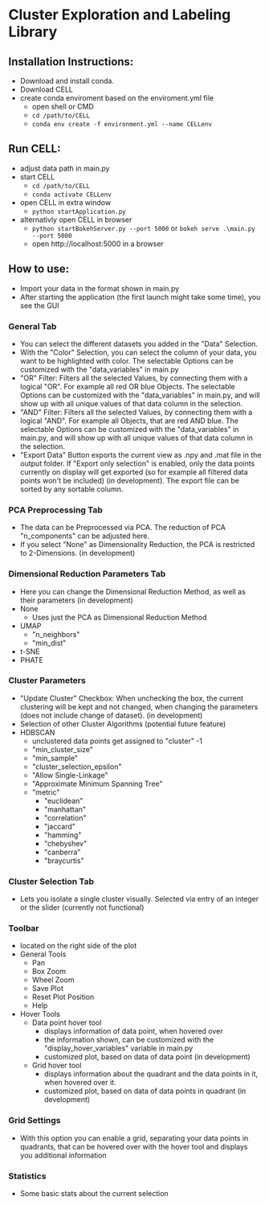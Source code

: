 # Cluster Exploration and Labeling Library

## Installation Instructions:
- Download and install conda.
- Download CELL
- create conda enviroment based on the enviroment.yml file
	- open shell or CMD
	- `cd /path/to/CELL`
	- `conda env create -f environment.yml --name CELLenv`
## Run CELL:
- adjust data path in main.py
- start CELL
	- `cd /path/to/CELL`
	- `conda activate CELLenv`
- open CELL in extra window
 	- `python startApplication.py`
- alternativly open CELL in browser
	- `python startBokehServer.py --port 5000` or `bokeh serve .\main.py --port 5000`
  	- open [](http://localhost:5000)http://localhost:5000 in a browser 

## How to use:
- Import your data in the format shown in main.py
- After starting the application (the first launch might take some time), you see the GUI
### General Tab
- You can select the different datasets you added in the "Data" Selection.
- With the "Color" Selection, you can select the column of your data, you want to be highlighted with color. The selectable Options can be customized with the "data_variables" in main.py
- "OR" Filter: Filters all the selected Values, by connecting them with a logical "OR". For example all red OR blue Objects. The selectable Options can be customized with the "data_variables" in main.py, and will show up with all unique values of that data column in the selection.
- "AND" Filter: Filters all the selected Values, by connecting them with a logical "AND". For example all Objects, that are red AND blue. The selectable Options can be customized with the "data_variables" in main.py, and will show up with all unique values of that data column in the selection.
- "Export Data" Button exports the current view as .npy and .mat file in the output folder. If "Export only selection" is enabled, only the data points currently on display will get exported (so for example all filtered data points won't be included) (in development). The export file can be sorted by any sortable column.
### PCA Preprocessing Tab
- The data can be Preprocessed via PCA. The reduction of PCA "n_components" can be adjusted here.
- If you select "None" as Dimensionality Reduction, the PCA is restricted to 2-Dimensions. (in development)
### Dimensional Reduction Parameters Tab
- Here you can change the Dimensional Reduction Method, as well as their parameters (in development)
- None
  - Uses just the PCA as Dimensional Reduction Method
- UMAP
  - "n_neighbors"
  - "min_dist"
- t-SNE
- PHATE
### Cluster Parameters
- "Update Cluster" Checkbox: When unchecking the box, the current clustering will be kept and not changed, when changing the parameters (does not include change of dataset). (in development)
- Selection of other Cluster Algorithms (potential future feature)
- HDBSCAN
  - unclustered data points get assigned to "cluster" -1
  - "min_cluster_size"
  - "min_sample"
  - "cluster_selection_epsilon"
  - "Allow Single-Linkage"
  - "Approximate Minimum Spanning Tree"
  - "metric"
    - "euclidean"
    - "manhattan"
    - "correlation"
    - "jaccard"
    - "hamming"
    - "chebyshev"
    - "canberra"
    - "braycurtis"
### Cluster Selection Tab
- Lets you isolate a single cluster visually. Selected via entry of an integer or the slider (currently not functional)
### Toolbar
- located on the right side of the plot
- General Tools
  - Pan
  - Box Zoom
  - Wheel Zoom
  - Save Plot
  - Reset Plot Position
  - Help
- Hover Tools
  - Data point hover tool
    - displays information of data point, when hovered over
    - the information shown, can be customized with the "display_hover_variables" variable in main.py
    - customized plot, based on data of data point (in development)
  - Grid hover tool
    - displays information about the quadrant and the data points in it, when hovered over it.
	- customized plot, based on data of data points in quadrant (in development)

### Grid Settings
- With this option you can enable a grid, separating your data points in quadrants, that can be hovered over with the hover tool and displays you additional information

### Statistics
- Some basic stats about the current selection
